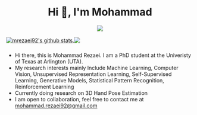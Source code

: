 <h1 align="center">Hi 👋, I'm Mohammad</h1>

<p align="center"> 
  <img src="https://profile-counter.glitch.me/mrezaei92/count.svg" />
</p>

<a href="https://github.com/mrezaei92">
  <img align="center" src="https://github-readme-stats-teal.vercel.app/api?username=mrezaei92&show_icons=truet&include_all_commits=True&hide=contribs" alt="mrezaei92's github stats" />
</a>

<a href="https://github.com/mrezaei92">
  <!-- Change the `github-readme-stats.anuraghazra1.vercel.app` to `github-readme-stats.vercel.app`  -->
  <img align="center" src="https://github-readme-stats-teal.vercel.app/api/top-langs/?username=mrezaei92&layout=compact" />
</a>

###
- Hi there, this is Mohammad Rezaei. I am a PhD student at the Univeristy of Texas at Arlington (UTA).
- My research interests mainly Include Machine Learning, Computer Vision, Unsupervised Representation Learning, Self-Supervised Learning, Generative Models, Statistical Pattern Recognition, Reinforcement Learning
- Currently doing research on 3D Hand Pose Estimation
- I am open to collaboration, feel free to contact me at mohammad.rezaei92@gmail.com

 
